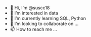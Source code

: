 - 👋 Hi, I’m @suscc18
- 👀 I’m interested in data
- 🌱 I’m currently learning SQL, Python
- 💞️ I’m looking to collaborate on ...
- 📫 How to reach me ...

<!---
suscc18/suscc18 is a ✨ special ✨ repository because its `README.md` (this file) appears on your GitHub profile.
You can click the Preview link to take a look at your changes.
--->
